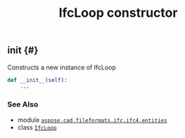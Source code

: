 ﻿---
title: IfcLoop constructor
second_title: Aspose.CAD for Python via .NET API References
description: 
type: docs
weight: 10
url: /python-net/aspose.cad.fileformats.ifc.ifc4.entities/ifcloop/__init__/
is_root: false
---

## __init__ {#}

Constructs a new instance of IfcLoop



```python
def __init__(self):
    ...
```





### See Also
* module [`aspose.cad.fileformats.ifc.ifc4.entities`](../../)
* class [`IfcLoop`](/cad/python-net/aspose.cad.fileformats.ifc.ifc4.entities/ifcloop)
